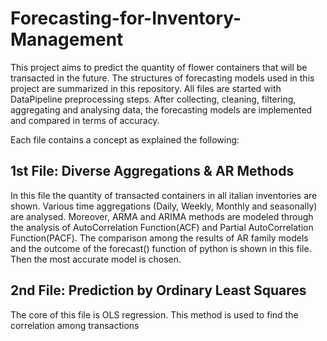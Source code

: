 # Forecasting-for-Inventory-Management
This project aims to predict the quantity of flower containers that will be transacted in the future. The structures of forecasting models used in this project are summarized in this repository. All files are started with DataPipeline preprocessing steps. After collecting, cleaning, filtering, aggregating and analysing data, the forecasting models are implemented and compared in terms of accuracy.

Each file contains a concept as explained the following:

## 1st File: Diverse Aggregations & AR Methods
In this file the quantity of transacted containers in all italian inventories are shown. Various time aggregations (Daily, Weekly, Monthly and seasonally) are analysed. Moreover, ARMA and ARIMA methods are modeled through the analysis of AutoCorrelation Function(ACF) and Partial AutoCorrelation Function(PACF). The comparison among the results of AR family models and the outcome of the forecast() function of python is shown in this file. Then the most accurate model is chosen.

## 2nd File: Prediction by Ordinary Least Squares
The core of this file is OLS regression. This method is used to find the correlation among transactions 
